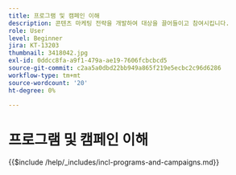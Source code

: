 ```yaml
---
title: 프로그램 및 캠페인 이해
description: 콘텐츠 마케팅 전략을 개발하여 대상을 끌어들이고 참여시킵니다.
role: User
level: Beginner
jira: KT-13203
thumbnail: 3418042.jpg
exl-id: 0ddcc8fa-a9f1-479a-ae19-7606fcbcbcd5
source-git-commit: c2aa5a0dbd22bb949a865f219e5ecbc2c96d6286
workflow-type: tm+mt
source-wordcount: '20'
ht-degree: 0%

---
```


# 프로그램 및 캠페인 이해

{{$include /help/_includes/incl-programs-and-campaigns.md}}

